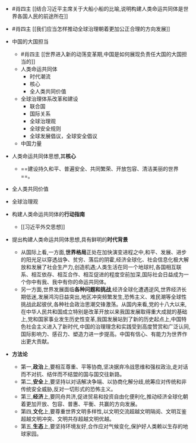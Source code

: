 - #肖四主 [[结合习近平主席关于大船小船的比喻,说明构建人类命运共同体是世界各国人民的前途所在]]
- #肖四主 [[我们应当怎样推动全球治理朝着更加公正合理的方向发展]] 
- 中国的大国担当
	- #肖四主 [[世界进入新的动荡变革期,中国是如何展现负责任大国的大国担当的]]
	- 人类命运共同体
		- 时代潮流
		- 核心
		- 全人类共同价值
	- 全球治理体系改革和建设
		- 联合国
		- 国际关系
		- 全球治理观
		- 全球安全规则
		- 全球发展倡议，全球安全倡议
	- 中国力量


- 人类命运共同体思想,其**核心**
	- ==建设持久和平、普遍安全、共同繁荣、开放包容、清洁美丽的世界==。
- 全人类共同价值
- 全球治理观
- 构建人类命运共同体的**行动指南**
	- [[习近平外交思想]]
- 提出构建人类命运共同体思想,具有鲜明的**时代背景**
	- 从国际上看,一方面,**世界格局**正处在加快演变进程之中,和平、发展、进步的阳光足以穿透战争、贫穷、落后的阴霍,经济全球化、社会信息化极大解放和发展了社会生产力,创造机遇;人类生活在同一个地球村,各国相互联系、相互依存、相互合作、相互促进的程度空前加深,国际社会日益成为一个你中有我、我中有你的命运共同体。
	- 另一方面,世界发展面临**各种问题和挑战**,经济全球化遭遇逆风,世界经济长期低迷,发展鸿沟日益突出,地区冲突频繁发生,恐怖主义、难民潮等全球性挑战此起彼伏,各种社会政治思潮交锋激荡。从国内来看,党的十八大以来,在中华人民共和国成立特别是改革开放以来我国发展取得重大成就的基础上,党和国家事业发生历史性变革,我国发展站到了新的历史起点上,中国特色社会主义进入了新时代,中国的治理理念和实践受到高度赞赏和广泛认同,国际影响力、感召力、塑造力进一步提高。中国有信心、有能力为世界作出更大贡献。
- **方法论**
	- 第一,**政治**上,要相互尊重、平等协商,坚决据弃冷战思维和强权政治,走对话而不对抗、结伴而不结盟的国与国交往新路。
	- 第二,**安全**上,要坚持以对话解决争端、以协商化解分歧,统筹应对传统和非传统安全威胁,反对一切形式的恐怖主义。
	- 第三,**经济**上,要同舟共济,促进贸易和投资自由化便利化,推动经济全球化朝着更加开放、包容、普惠、平衡、共赢的方向发展。
	- 第四,**文化**上,要尊重世界文明多样性,以文明交流超越文明隔阅、文明互鉴超越文明冲突、文明共存超越文明优越。
	- 第五,**生态**上,要坚持环境友好,合作应对气候变化,保护好人类赖以生存的地球家园。
